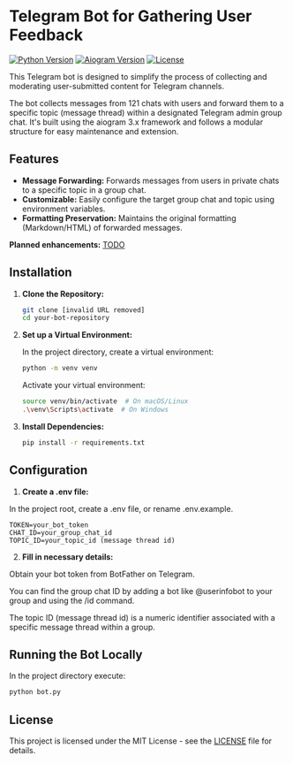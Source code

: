 # Telegram Bot for Gathering User Feedback

[![Python Version](https://img.shields.io/badge/python-3.10.12-blue.svg)](https://www.python.org/)
[![Aiogram Version](https://img.shields.io/badge/aiogram-3.7.0-green.svg)](https://docs.aiogram.dev/)
[![License](https://img.shields.io/badge/license-MIT-yellow.svg)](https://opensource.org/licenses/MIT)


This Telegram bot is designed to simplify the process of collecting and moderating user-submitted content for Telegram channels. 

The bot collects messages from 121 chats with users and forward them to a specific topic (message thread) within a designated Telegram admin group chat. It's built using the aiogram 3.x framework and follows a modular structure for easy maintenance and extension.

## Features

* **Message Forwarding:** Forwards messages from users in private chats to a specific topic in a group chat.
* **Customizable:** Easily configure the target group chat and topic using environment variables.
* **Formatting Preservation:** Maintains the original formatting (Markdown/HTML) of forwarded messages.

**Planned enhancements:** [TODO](./TODO.md)

## Installation

1. **Clone the Repository:**
    ```bash
    git clone [invalid URL removed]
    cd your-bot-repository
    ```

2. **Set up a Virtual Environment:**

    In the project directory, create a virtual environment:
    ```bash
    python -m venv venv
    ```

    Activate your virtual environment:
    ```bash
    source venv/bin/activate  # On macOS/Linux
    .\venv\Scripts\activate  # On Windows
    ```

3. **Install Dependencies:**

    ```bash
    pip install -r requirements.txt
    ```

## Configuration

1. **Create a .env file:**

In the project root, create a .env file, or rename .env.example.

```
TOKEN=your_bot_token
CHAT_ID=your_group_chat_id 
TOPIC_ID=your_topic_id (message thread id)
```

2. **Fill in necessary details:**

Obtain your bot token from BotFather on Telegram.

You can find the group chat ID by adding a bot like @userinfobot to your group and using the /id command.

The topic ID (message thread id) is a numeric identifier associated with a specific message thread within a group.

## Running the Bot Locally

In the project directory execute:

```bash
python bot.py
```

## License

This project is licensed under the MIT License - see the [LICENSE](./LICENCE) file for details.










